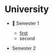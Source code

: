 # University
- :blue_book: Semester 1
  - [first](https://www.google.com/)
  - second

- Semester 2
